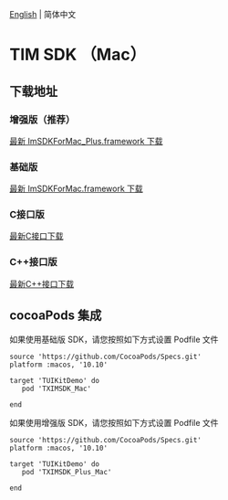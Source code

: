 [English](./README_EN.md) | 简体中文

# TIM SDK （Mac）

## 下载地址

### 增强版（推荐）
[最新 ImSDKForMac_Plus.framework 下载](https://im.sdk.qcloud.com/download/plus/6.1.2155/ImSDKForMac_Plus_6.1.2155.framework.zip)

### 基础版
[最新 ImSDKForMac.framework 下载](https://im.sdk.qcloud.com/download/standard/5.1.62/TIM_SDK_Mac_latest_framework.zip)

### C接口版
[最新C接口下载](https://im.sdk.cloud.tencent.cn/download/plus/6.1.2155/cross_platform/ImSDK_Mac_C_6.1.2155.framework.zip)

### C++接口版
[最新C++接口下载](https://im.sdk.cloud.tencent.cn/download/plus/6.1.2155/cross_platform/ImSDK_Mac_CPP_6.1.2155.framework.zip)

## cocoaPods 集成
如果使用基础版 SDK，请您按照如下方式设置 Podfile 文件

```
source 'https://github.com/CocoaPods/Specs.git'
platform :macos, '10.10'

target 'TUIKitDemo' do
   pod 'TXIMSDK_Mac'

end

```

如果使用增强版 SDK，请您按照如下方式设置 Podfile 文件

```
source 'https://github.com/CocoaPods/Specs.git'
platform :macos, '10.10'

target 'TUIKitDemo' do
   pod 'TXIMSDK_Plus_Mac'

end

```
